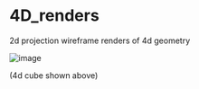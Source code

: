 # 4D_renders
2d projection wireframe renders of 4d geometry

![image](https://user-images.githubusercontent.com/92955915/226678685-5920d0c8-6498-4ae4-a640-ace40185f104.png)

(4d cube shown above)
